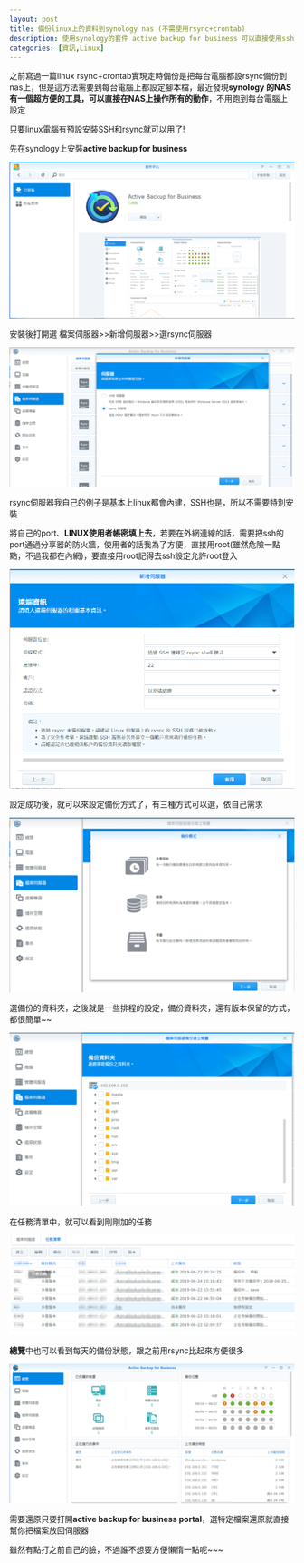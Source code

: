 ```yaml
---
layout: post
title: 備份linux上的資料到synology nas (不需使用rsync+crontab)
description: 使用synology的套件 active backup for business 可以直接使用ssh對於linux系統作定時備份
categories: [資訊,Linux]
---
```

之前寫過一篇linux rsync+crontab實現定時備份是把每台電腦都設rsync備份到nas上，但是這方法需要到每台電腦上都設定腳本檔，最近發現**synology 的NAS有一個超方便的工具，可以直接在NAS上操作所有的動作**，不用跑到每台電腦上設定

只要linux電腦有預設安裝SSH和rsync就可以用了!

<!--more-->

先在synology上安裝**active backup for business**

![圖片_005](/attachments/2019-06-24-linux-backup-to-nas/圖片_005.png)

安裝後打開選 檔案伺服器>>新增伺服器>>選rsync伺服器

![圖片_007-1](/attachments/2019-06-24-linux-backup-to-nas/圖片_007-1.png)

rsync伺服器我自己的例子是基本上linux都會內建，SSH也是，所以不需要特別安裝

將自己的port、**LINUX使用者帳密填上去**，若要在外網連線的話，需要把ssh的port通過分享器的防火牆，使用者的話我為了方便，直接用root(雖然危險一點點，不過我都在內網)，要直接用root記得去ssh設定允許root登入

![圖片_009-1](/attachments/2019-06-24-linux-backup-to-nas/圖片_009-1.png)

設定成功後，就可以來設定備份方式了，有三種方式可以選，依自己需求

![圖片_010-1](/attachments/2019-06-24-linux-backup-to-nas/圖片_010-1.png)

選備份的資料夾，之後就是一些排程的設定，備份資料夾，還有版本保留的方式，都很簡單~~

![圖片_012](/attachments/2019-06-24-linux-backup-to-nas/圖片_012.png)

在任務清單中，就可以看到剛剛加的任務

![圖片_013](/attachments/2019-06-24-linux-backup-to-nas/圖片_013-1581477149031.png)

**總覽**中也可以看到每天的備份狀態，跟之前用rsync比起來方便很多

![圖片_014](/attachments/2019-06-24-linux-backup-to-nas/圖片_014.png)



需要還原只要打開**active backup for business portal**，選特定檔案還原就直接幫你把檔案放回伺服器

雖然有點打之前自己的臉，不過誰不想要方便懶惰一點呢~~~